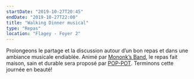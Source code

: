 ```yaml
---
startDate: "2019-10-27T20:45"
endDate: "2019-10-27T22:00"
title: "Walking Dinner musical"
type: "Repas"
location: "Flagey - Foyer 2"
---
```

Prolongeons le partage et la discussion autour d’un bon repas et dans une ambiance musicale endiablée. Animé par [Mononk’s Band](https://www.facebook.com/Mononksband/), le repas fait maison, sain et durable sera proposé par [POP-POT](http://www.pop-pot.com/). Terminons cette journée en beauté!
